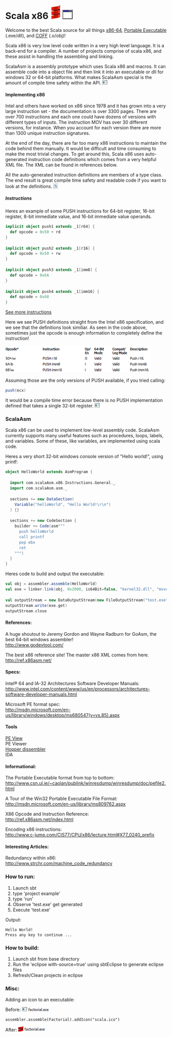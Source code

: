 Scala x86 ![Alt text](/example/smooth-spiral.png) ![Alt text](/example/exe-icon1.gif)
========

Welcome to the best Scala source for all things [x86-64](http://en.wikipedia.org/wiki/X86), [Portable Executable](http://en.wikipedia.org/wiki/Portable_Executable) (.exe/dll), and [COFF](http://en.wikipedia.org/wiki/COFF) (.o/obj)!

Scala x86 is very low level code written in a very high level language.  It is a back-end for a compiler.  A number of projects comprise of scala x86, and these assist in handling the assembling and linking.

ScalaAsm is a assembly prototype which uses Scala x86 and macros.  It can assemble code into a object file and then link it into an executable or dll for windows 32 or 64-bit platforms.  What makes ScalaAsm special is the amount of compile time safety within the API. ![Alt text](/example/exeicon.png)

#### Implementing x86

Intel and others have worked on x86 since 1978 and it has grown into a very large instruction set - the documentation is over 3300 pages.  There are over 700 instructions and each one could have dozens of versions with different types of inputs.  The instruction MOV has over 30 different versions, for instance.  When you account for each version there are more than 1300 unique instruction signatures. 

At the end of the day, there are far too many x86 instructions to maintain the code behind them manually.  It would be difficult and time consuming to make the most trivial changes.  To get around this, Scala x86 uses auto-generated instruction code definitions which comes from a very helpful XML file.  The XML can be found in references below.

All the auto-generated instruction definitions are members of a type class.  The end result is great compile time safety and readable code if you want to look at the definitions. ![Alt text](/example/dllicon.png)

##### Instructions

Heres an example of some PUSH instructions for 64-bit register, 16-bit register, 8-bit immediate value, and 16-bit immediate value operands.

```scala
implicit object push1 extends _1[r64] {
  def opcode = 0x50 + rd
}

implicit object push2 extends _1[r16] {
  def opcode = 0x50 + rw
}
  
implicit object push3 extends _1[imm8] {
  def opcode = 0x6A
}
  
implicit object push4 extends _1[imm16] {
  def opcode = 0x68
}
```

[See more instructions](https://github.com/bdwashbu/scala-x86-inst/tree/master/src/main/scala/com/scalaAsm/x86/Instructions "More instructions")

Here we see PUSH definitions straight from the Intel x86 specification, and we see that the definitions look similiar. As seen in the code above, sometimes just the opcode is enough information to completely define the instruction!

![Alt text](/example/push.png "PUSH examples")

Assuming those are the only versions of PUSH available, if you tried calling:

```scala
push(ecx)
```

It would be a compile time error because there is no PUSH implementation defined that takes a single 32-bit register. ![Alt text](/example/exeicon.png)

### ScalaAsm

Scala x86 can be used to implement low-level assembly code. ScalaAsm currently supports many useful features such as procedures, loops, labels, and variables.  Some of these, like variables, are implemented using scala code.

Heres a very short 32-bit windows console version of "Hello world!", using printf:

```scala
object HelloWorld extends AsmProgram {

  import com.scalaAsm.x86.Instructions.General._
  import com.scalaAsm.asm._
  
  sections += new DataSection(
    Variable("helloWorld", "Hello World!\r\n")
  ) {}

  sections += new CodeSection {
    builder += Code(asm"""
      push helloWorld
      call printf
      pop ebx
      ret
    """)
  }
}
```

Heres code to build and output the executable:

```scala
val obj = assembler.assemble(HelloWorld)
val exe = linker.link(obj, 0x2000, is64Bit=false, "kernel32.dll", "msvcrt.dll")

val outputStream = new DataOutputStream(new FileOutputStream("test.exe"));
outputStream.write(exe.get)
outputStream.close
```

#### References:

A huge shoutout to Jeremy Gordon and Wayne Radburn for GoAsm, the best 64-bit windows assembler!  
http://www.godevtool.com/

The best x86 reference site!  The master x86 XML comes from here.  
http://ref.x86asm.net/

#### Specs:

Intel® 64 and IA-32 Architectures Software Developer Manuals:   http://www.intel.com/content/www/us/en/processors/architectures-software-developer-manuals.html

Microsoft PE format spec:  
http://msdn.microsoft.com/en-us/library/windows/desktop/ms680547(v=vs.85).aspx

#### Tools

[PE View](http://wjradburn.com/software/)  
PE Viewer  
[Hopper dissembler](http://www.hopperapp.com/)  
IDA  

#### Informational:

The Portable Executable format from top to bottom:  
http://www.csn.ul.ie/~caolan/publink/winresdump/winresdump/doc/pefile2.html

A Tour of the Win32 Portable Executable File Format:  
http://msdn.microsoft.com/en-us/library/ms809762.aspx

X86 Opcode and Instruction Reference:  
http://ref.x86asm.net/index.html

Encoding x86 instructions:  
http://www.c-jump.com/CIS77/CPU/x86/lecture.html#X77_0240_prefix

#### Interesting Articles:

Redundancy within x86:  
http://www.strchr.com/machine_code_redundancy

### How to run:

1. Launch sbt
2. type 'project example'
3. type 'run'
4. Observe 'test.exe' get generated
5. Execute 'test.exe'

Output:
```
Hello World!
Press any key to continue ...
```

### How to build:

1. Launch sbt from base directory
2. Run the 'eclipse with-source=true' using sbtEclipse to generate eclipse files
3. Refresh/Clean projects in eclipse

### Misc:

Adding an icon to an executable:

Before: ![Alt text](/example/beforeicon.png)
```
assembler.assemble(Factorial).addIcon("scala.ico")
```
After: ![Alt text](/example/aftericon.png)
